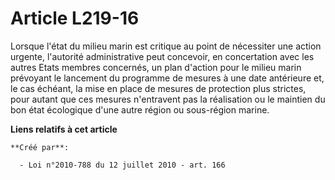 # Article L219-16

Lorsque l'état du milieu marin est critique au point de nécessiter une action urgente, l'autorité administrative peut
concevoir, en concertation avec les autres Etats membres concernés, un plan d'action pour le milieu marin prévoyant le
lancement du programme de mesures à une date antérieure et, le cas échéant, la mise en place de mesures de protection plus
strictes, pour autant que ces mesures n'entravent pas la réalisation ou le maintien du bon état écologique d'une autre région
ou sous-région marine.

**Liens relatifs à cet article**

	**Créé par**:

	  - Loi n°2010-788 du 12 juillet 2010 - art. 166
